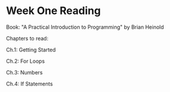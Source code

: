 # Week One Reading

Book: "A Practical Introduction to Programming" by Brian Heinold

Chapters to read:

Ch.1: Getting Started

Ch.2: For Loops

Ch.3: Numbers

Ch.4: If Statements